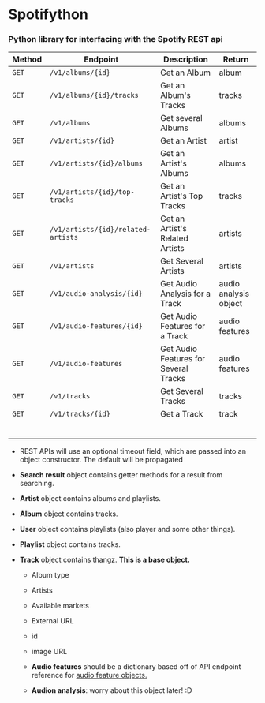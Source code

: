 # Spotifython

### Python library for interfacing with the Spotify REST api

| Method | Endpoint                           | Description                           | Return                |
|--------|------------------------------------|---------------------------------------|-----------------------|
| `GET`  | `/v1/albums/{id}`                  | Get an Album                          | album                 |
| `GET`  | `/v1/albums/{id}/tracks`           | Get an Album's Tracks                 | tracks                |
| `GET`  | `/v1/albums`                       | Get several Albums                    | albums                |
| `GET`  | `/v1/artists/{id}`                 | Get an Artist                         | artist                |
| `GET`  | `/v1/artists/{id}/albums`          | Get an Artist's Albums                | albums                |
| `GET`  | `/v1/artists/{id}/top-tracks`      | Get an Artist's Top Tracks            | tracks                |
| `GET`  | `/v1/artists/{id}/related-artists` | Get an Artist's Related Artists       | artists               |
| `GET`  | `/v1/artists`                      | Get Several Artists                   | artists               |
| `GET`  | `/v1/audio-analysis/{id}`          | Get Audio Analysis for a Track        | audio analysis object |
| `GET`  | `/v1/audio-features/{id}`          | Get Audio Features for a Track        | audio features        |
| `GET`  | `/v1/audio-features`               | Get Audio Features for Several Tracks | audio features        |
| `GET`  | `/v1/tracks`                       | Get Several Tracks                    | tracks                |
| `GET`  | `/v1/tracks/{id}`                  | Get a Track                           | track                 |
|        |                                    |                                       |                       |
|        |                                    |                                       |                       |
|        |                                    |                                       |                       |
|        |                                    |                                       |                       |
|        |                                    |                                       |                       |
|        |                                    |                                       |                       |

- REST APIs will use an optional timeout field, which are passed into an object constructor. The default will be propagated 

- __Search result__ object contains getter methods for a result from searching.

- __Artist__ object contains albums and playlists.

- __Album__ object contains tracks.

- __User__ object contains playlists (also player and some other things).

- __Playlist__ object contains tracks.

- __Track__ object contains thangz. __This is a base object.__
    - Album type
    - Artists
    - Available markets
    - External URL
    - id
    - image URL

    - __Audio features__ should be a dictionary based off of API endpoint reference for [audio feature objects.](https://developer.spotify.com/documentation/web-api/reference/tracks/get-audio-features/)
    - __Audion analysis__: worry about this object later! :D